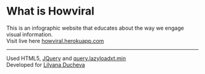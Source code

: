# What is Howviral
This is an infographic website that educates about the way we engage visual information.  
Visit live here [howviral.herokuapp.com]()

-----
Used HTML5, [JQuery](https://jquery.com/) and [query.lazyloadxt.min](https://ressio.github.io/lazy-load-xt/)  
Developed for [Lilyana Ducheva](http://www.lducheva.com/)
